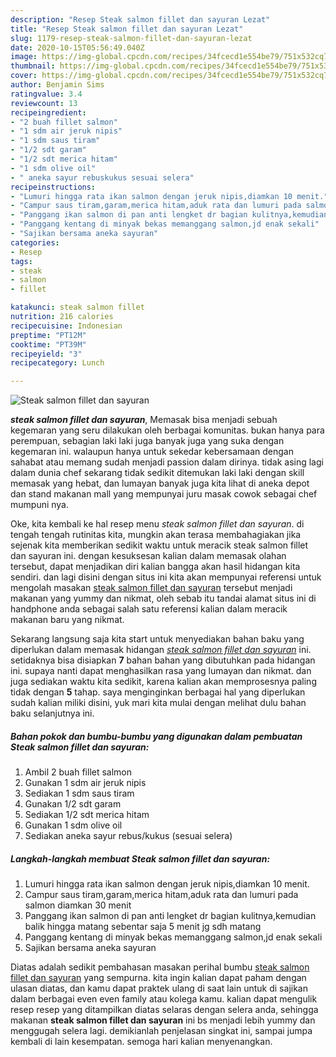 ```yaml
---
description: "Resep Steak salmon fillet dan sayuran Lezat"
title: "Resep Steak salmon fillet dan sayuran Lezat"
slug: 1179-resep-steak-salmon-fillet-dan-sayuran-lezat
date: 2020-10-15T05:56:49.040Z
image: https://img-global.cpcdn.com/recipes/34fcecd1e554be79/751x532cq70/steak-salmon-fillet-dan-sayuran-foto-resep-utama.jpg
thumbnail: https://img-global.cpcdn.com/recipes/34fcecd1e554be79/751x532cq70/steak-salmon-fillet-dan-sayuran-foto-resep-utama.jpg
cover: https://img-global.cpcdn.com/recipes/34fcecd1e554be79/751x532cq70/steak-salmon-fillet-dan-sayuran-foto-resep-utama.jpg
author: Benjamin Sims
ratingvalue: 3.4
reviewcount: 13
recipeingredient:
- "2 buah fillet salmon"
- "1 sdm air jeruk nipis"
- "1 sdm saus tiram"
- "1/2 sdt garam"
- "1/2 sdt merica hitam"
- "1 sdm olive oil"
- " aneka sayur rebuskukus sesuai selera"
recipeinstructions:
- "Lumuri hingga rata ikan salmon dengan jeruk nipis,diamkan 10 menit."
- "Campur saus tiram,garam,merica hitam,aduk rata dan lumuri pada salmon diamkan 30 menit"
- "Panggang ikan salmon di pan anti lengket dr bagian kulitnya,kemudian balik hingga matang sebentar saja 5 menit jg sdh matang"
- "Panggang kentang di minyak bekas memanggang salmon,jd enak sekali"
- "Sajikan bersama aneka sayuran"
categories:
- Resep
tags:
- steak
- salmon
- fillet

katakunci: steak salmon fillet 
nutrition: 216 calories
recipecuisine: Indonesian
preptime: "PT12M"
cooktime: "PT39M"
recipeyield: "3"
recipecategory: Lunch

---
```



![Steak salmon fillet dan sayuran](https://img-global.cpcdn.com/recipes/34fcecd1e554be79/751x532cq70/steak-salmon-fillet-dan-sayuran-foto-resep-utama.jpg)

<b><i>steak salmon fillet dan sayuran</i></b>, Memasak bisa menjadi sebuah kegemaran yang seru dilakukan oleh berbagai komunitas. bukan hanya para perempuan, sebagian laki laki juga banyak juga yang suka dengan kegemaran ini. walaupun hanya untuk sekedar kebersamaan dengan sahabat atau memang sudah menjadi passion dalam dirinya. tidak asing lagi dalam dunia chef sekarang tidak sedikit ditemukan laki laki dengan skill memasak yang hebat, dan lumayan banyak juga kita lihat di aneka depot dan stand makanan mall yang mempunyai juru masak cowok sebagai chef mumpuni nya.



Oke, kita kembali ke hal resep menu <i>steak salmon fillet dan sayuran</i>. di tengah tengah rutinitas kita, mungkin akan terasa membahagiakan jika sejenak kita memberikan sedikit waktu untuk meracik steak salmon fillet dan sayuran ini. dengan kesuksesan kalian dalam memasak olahan tersebut, dapat menjadikan diri kalian bangga akan hasil hidangan kita sendiri. dan lagi disini dengan situs ini kita akan mempunyai referensi untuk mengolah masakan <u>steak salmon fillet dan sayuran</u> tersebut menjadi makanan yang yummy dan nikmat, oleh sebab itu tandai alamat situs ini di handphone anda sebagai salah satu referensi kalian dalam meracik makanan baru yang nikmat.


Sekarang langsung saja kita start untuk menyediakan bahan baku yang diperlukan dalam memasak hidangan <u><i>steak salmon fillet dan sayuran</i></u> ini. setidaknya bisa disiapkan <b>7</b> bahan bahan yang dibutuhkan pada hidangan ini. supaya nanti dapat menghasilkan rasa yang lumayan dan nikmat. dan juga sediakan waktu kita sedikit, karena kalian akan memprosesnya paling tidak dengan <b>5</b> tahap. saya menginginkan berbagai hal yang diperlukan sudah kalian miliki disini, yuk mari kita mulai dengan melihat dulu bahan baku selanjutnya ini.

<!--inarticleads1-->

##### Bahan pokok dan bumbu-bumbu yang digunakan dalam pembuatan Steak salmon fillet dan sayuran:

1. Ambil 2 buah fillet salmon
1. Gunakan 1 sdm air jeruk nipis
1. Sediakan 1 sdm saus tiram
1. Gunakan 1/2 sdt garam
1. Sediakan 1/2 sdt merica hitam
1. Gunakan 1 sdm olive oil
1. Sediakan  aneka sayur rebus/kukus (sesuai selera)




<!--inarticleads2-->

##### Langkah-langkah membuat Steak salmon fillet dan sayuran:

1. Lumuri hingga rata ikan salmon dengan jeruk nipis,diamkan 10 menit.
1. Campur saus tiram,garam,merica hitam,aduk rata dan lumuri pada salmon diamkan 30 menit
1. Panggang ikan salmon di pan anti lengket dr bagian kulitnya,kemudian balik hingga matang sebentar saja 5 menit jg sdh matang
1. Panggang kentang di minyak bekas memanggang salmon,jd enak sekali
1. Sajikan bersama aneka sayuran




Diatas adalah sedikit pembahasan masakan perihal bumbu <u>steak salmon fillet dan sayuran</u> yang sempurna. kita ingin kalian dapat paham dengan ulasan diatas, dan kamu dapat praktek ulang di saat lain untuk di sajikan dalam berbagai even even family atau kolega kamu. kalian dapat mengulik resep resep yang ditampilkan diatas selaras dengan selera anda, sehingga makanan <b>steak salmon fillet dan sayuran</b> ini bs menjadi lebih yummy dan menggugah selera lagi. demikianlah penjelasan singkat ini, sampai jumpa kembali di lain kesempatan. semoga hari kalian menyenangkan.
